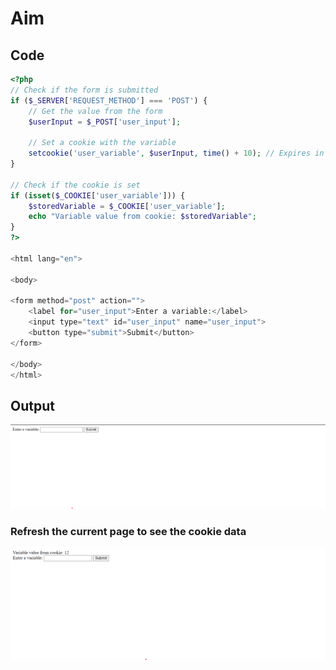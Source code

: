 # Aim
<!-- 10 Write PHP script to demonstrate passing variables with cookies -->

## Code

```PHP
<?php
// Check if the form is submitted
if ($_SERVER['REQUEST_METHOD'] === 'POST') {
    // Get the value from the form
    $userInput = $_POST['user_input'];

    // Set a cookie with the variable
    setcookie('user_variable', $userInput, time() + 10); // Expires in 1 hour
}

// Check if the cookie is set
if (isset($_COOKIE['user_variable'])) {
    $storedVariable = $_COOKIE['user_variable'];
    echo "Variable value from cookie: $storedVariable";
}
?>

<html lang="en">

<body>

<form method="post" action="">
    <label for="user_input">Enter a variable:</label>
    <input type="text" id="user_input" name="user_input">
    <button type="submit">Submit</button>
</form>

</body>
</html>


```
## Output 

![Output](1.png)


### Refresh the current page to see the cookie data

![Output](2.png)